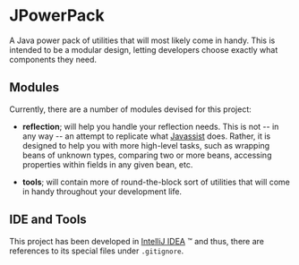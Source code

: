 JPowerPack
==========

A Java power pack of utilities that will most likely come in handy. This is intended to be a modular design, letting developers choose exactly what components they need.

Modules
-------

Currently, there are a number of modules devised for this project:

* **reflection**; will help you handle your reflection needs. This is not -- in any way -- an attempt to replicate what
[Javassist][1] does.  Rather, it is designed to help you with more high-level tasks, such as wrapping beans of unknown
types, comparing two or more beans, accessing properties within fields in any given bean, etc.

* **tools**; will contain more of round-the-block sort of utilities that will come in handy throughout your development
life.

IDE and Tools
-------------

This project has been developed in [IntelliJ IDEA][2] &trade; and thus, there are references to its special files
under `.gitignore`.

[1]: <http://www.javassist.org/> (The Javassist Project Home)
[2]: <http://www.jetbrains.com/idea> (The IntelliJ IDEA Home)